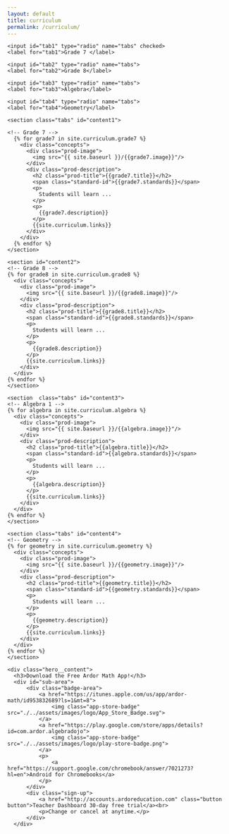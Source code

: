 ```yaml
---
layout: default
title: curriculum
permalink: /curriculum/
---
```

<!-- curriculum
================================================== -->
<article class="explainer hero hero--home">
  <main>

    <input id="tab1" type="radio" name="tabs" checked>
    <label for="tab1">Grade 7 </label>

    <input id="tab2" type="radio" name="tabs">
    <label for="tab2">Grade 8</label>

    <input id="tab3" type="radio" name="tabs">
    <label for="tab3">Algebra</label>

    <input id="tab4" type="radio" name="tabs">
    <label for="tab4">Geometry</label>

    <section class="tabs" id="content1">

    <!-- Grade 7 -->
      {% for grade7 in site.curriculum.grade7 %}
        <div class="concepts">
          <div class="prod-image">
            <img src="{{ site.baseurl }}/{{grade7.image}}"/>
          </div>
          <div class="prod-description">
            <h2 class="prod-title">{{grade7.title}}</h2>
            <span class="standard-id">{{grade7.standards}}</span>
            <p>
              Students will learn ...
            </p>
            <p>
              {{grade7.description}}
            </p>
            {{site.curriculum.links}}
          </div>
        </div>
      {% endfor %}
    </section>

    <section id="content2">
    <!-- Grade 8 -->
    {% for grade8 in site.curriculum.grade8 %}
      <div class="concepts">
        <div class="prod-image">
          <img src="{{ site.baseurl }}/{{grade8.image}}"/>
        </div>
        <div class="prod-description">
          <h2 class="prod-title">{{grade8.title}}</h2>
          <span class="standard-id">{{grade8.standards}}</span>
          <p>
            Students will learn ...
          </p>
          <p>
            {{grade8.description}}
          </p>
          {{site.curriculum.links}}
        </div>
      </div>
    {% endfor %}
    </section>

    <section  class="tabs" id="content3">
    <!-- Algebra 1 -->
    {% for algebra in site.curriculum.algebra %}
      <div class="concepts">
        <div class="prod-image">
          <img src="{{ site.baseurl }}/{{algebra.image}}"/>
        </div>
        <div class="prod-description">
          <h2 class="prod-title">{{algebra.title}}</h2>
          <span class="standard-id">{{algebra.standards}}</span>
          <p>
            Students will learn ...
          </p>
          <p>
            {{algebra.description}}
          </p>
          {{site.curriculum.links}}
        </div>
      </div>
    {% endfor %}
    </section>

    <section class="tabs" id="content4">
    <!-- Geometry -->
    {% for geometry in site.curriculum.geometry %}
      <div class="concepts">
        <div class="prod-image">
          <img src="{{ site.baseurl }}/{{geometry.image}}"/>
        </div>
        <div class="prod-description">
          <h2 class="prod-title">{{geometry.title}}</h2>
          <span class="standard-id">{{geometry.standards}}</span>
          <p>
            Students will learn ...
          </p>
          <p>
            {{geometry.description}}
          </p>
          {{site.curriculum.links}}
        </div>
      </div>
    {% endfor %}
    </section>

  </main>
</article>

<!-- Download the app  -->
<article class="hero">

    <div class="hero__content">
      <h3>Download the Free Ardor Math App!</h3>
      <div id="sub-area">
          <div class="badge-area">
              <a href="https://itunes.apple.com/us/app/ardor-math/id953832689?ls=1&mt=8">
                  <img class="app-store-badge" src="./../assets/images/logo/App_Store_Badge.svg">
              </a>
              <a href="https://play.google.com/store/apps/details?id=com.ardor.algebradojo">
                  <img class="app-store-badge" src="./../assets/images/logo/play-store-badge.png">
              </a>
              <p>
                  <a href="https://support.google.com/chromebook/answer/7021273?hl=en">Android for Chromebooks</a>
              </p>
          </div>
          <div class="sign-up">
              <a href="http://accounts.ardoreducation.com" class="button button">Teacher Dashboard 30-day free trial</a><br>
              <p>Change or cancel at anytime.</p>
          </div>
      </div>
  </div>
</article>
